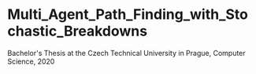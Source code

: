 # Multi_Agent_Path_Finding_with_Stochastic_Breakdowns
Bachelor's Thesis at the Czech Technical University in Prague, Computer Science, 2020
